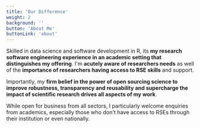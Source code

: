 ```yaml
---
title: 'Our Difference'
weight: 2
background: ''
button: 'About Me'
buttonLink: 'about'
---
```


Skilled in data science and software development in R, its **my research software engineering experience in an academic setting that distinguishes my offering**. I'm **acutely aware of researchers needs** as well of the **importance of researchers having access to RSE skills** and support. 

Importantly, my **firm belief in the power of open sourcing science to improve robustness, transparency and reusability and supercharge the impact of scientific research drives all aspects of my work**.

While open for business from all sectors, I particularly welcome enquiries from academics, especially those who don't have access to RSEs through their institution or even nationally.
